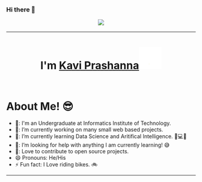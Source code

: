 ### Hi there 👋

<p align="center">
  <img src="https://miro.medium.com/max/2048/1*OohqW5DGh9CQS4hLY5FXzA.png" height="230"/>
</p>
<hr>
<h1 align="center">I'm <a href="https://github.com/Venomous0001">Kavi Prashanna<a><img src="https://github.com/Kathryn-Jie/Kathryn-Jie/blob/main/wave.gif" width="60px"/></h1>
<Br>
<h1>About Me! 😎</h1>

- 🏫: I'm an Undergraduate at Informatics Institute of Technology.
- 🔭: I’m currently working on many small web based projects.
- 🌱: I’m currently learning Data Science and Aritifical Intelligence. 🧠💻🤖
- 🤔: I’m looking for help with anything I am currently learning! 😅
- 💬: Love to contribute to open source projects.
- 😄  Pronouns: He/His
- ⚡  Fun fact: I Love riding bikes. 🚲
  
<hr>
<Br>
